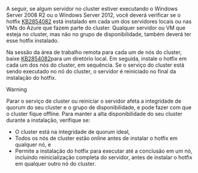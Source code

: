 A seguir, se algum servidor no cluster estiver executando o Windows Server 2008 R2 ou o Windows Server 2012, você deverá verificar se o hotfix [KB2854082](http://support.microsoft.com/kb/2854082) está instalado em cada um dos servidores locais ou nas VMs do Azure que fazem parte do cluster. Qualquer servidor ou VM que esteja no cluster, mas não no grupo de disponibilidade, também deverá ter esse hotfix instalado.

Na sessão da área de trabalho remota para cada um de nós do cluster, baixe [KB2854082](http://support.microsoft.com/kb/2854082)para um diretório local. Em seguida, instale o hotfix em cada um dos nós do cluster, em sequência. Se o serviço do cluster está sendo executado no nó do cluster, o servidor é reiniciado no final da instalação do hotfix.

> [!WARNING]
> Parar o serviço de cluster ou reiniciar o servidor afeta a integridade de quorum do seu cluster e o grupo de disponibilidade, e pode fazer com que o cluster fique offline. Para manter a alta disponibilidade do seu cluster durante a instalação, verifique se:
> 
> * O cluster está na integridade de quorum ideal, 
> * Todos os nós de cluster estão online antes de instalar o hotfix em qualquer nó, e
> * Permite a instalação do hotfix para executar até a conclusão em um nó, incluindo reinicialização completa do servidor, antes de instalar o hotfix em qualquer outro nó do cluster.
> 
> 

